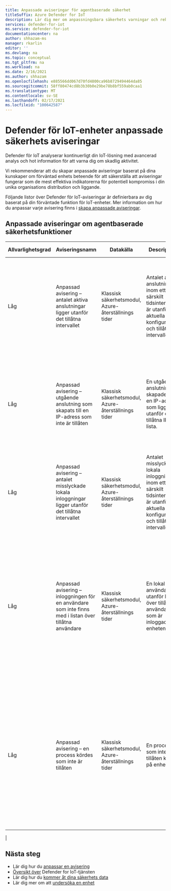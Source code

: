 ```yaml
---
title: Anpassade aviseringar för agentbaserade säkerhet
titleSuffix: Azure Defender for IoT
description: Lär dig mer om anpassningsbara säkerhets varningar och rekommenderade åtgärder med hjälp av Defender för IoT-enhetens funktioner och tjänster.
services: defender-for-iot
ms.service: defender-for-iot
documentationcenter: na
author: shhazam-ms
manager: rkarlin
editor: ''
ms.devlang: na
ms.topic: conceptual
ms.tgt_pltfrm: na
ms.workload: na
ms.date: 2/16/2021
ms.author: shhazam
ms.openlocfilehash: e885566dd067d70fd4800ca96b8729494464da85
ms.sourcegitcommit: 58ff80474cd8b3b30b0e29be78b8bf559ab0caa1
ms.translationtype: MT
ms.contentlocale: sv-SE
ms.lasthandoff: 02/17/2021
ms.locfileid: "100642587"
---
```

# <a name="defender-for-iot-devices-custom-security-alerts"></a>Defender för IoT-enheter anpassade säkerhets aviseringar

Defender för IoT analyserar kontinuerligt din IoT-lösning med avancerad analys och hot information för att varna dig om skadlig aktivitet.

Vi rekommenderar att du skapar anpassade aviseringar baserat på dina kunskaper om förväntad enhets beteende för att säkerställa att aviseringar fungerar som de mest effektiva indikatorerna för potentiell kompromiss i din unika organisations distribution och liggande.

Följande listor över Defender för IoT-aviseringar är definierbara av dig baserat på din förväntade funktion för IoT-enheter. Mer information om hur du anpassar varje avisering finns i [skapa anpassade aviseringar](quickstart-create-custom-alerts.md).

## <a name="agent-based-security-custom-alerts"></a>Anpassade aviseringar om agentbaserade säkerhetsfunktioner

| Allvarlighetsgrad | Aviseringsnamn | Datakälla | Description | Rekommenderad reparation |
|--|--|--|--|--|
| Låg | Anpassad avisering – antalet aktiva anslutningar ligger utanför det tillåtna intervallet | Klassisk säkerhetsmodul, Azure-återställnings tider | Antalet aktiva anslutningar inom ett särskilt tidsintervall är utanför det aktuella konfigurerade och tillåtna intervallet. | Undersök enhets loggarna. Lär dig var anslutningen kommer och ta reda på om den är ofarlig eller skadlig. Ta bort eventuell skadlig kod och förstå källan om det är skadligt. Om det är ofarligt kan du lägga till källan i listan över tillåtna anslutningar. |
| Låg | Anpassad avisering – utgående anslutning som skapats till en IP-adress som inte är tillåten | Klassisk säkerhetsmodul, Azure-återställnings tider | En utgående anslutning skapades till en IP-adress som ligger utanför din tillåtna IP-lista. | Undersök enhets loggarna. Lär dig var anslutningen kommer och ta reda på om den är ofarlig eller skadlig. Ta bort eventuell skadlig kod och förstå källan om det är skadligt. Om det är ofarligt kan du lägga till källan i listan över tillåtna IP-adresser. |
| Låg | Anpassad avisering – antalet misslyckade lokala inloggningar ligger utanför det tillåtna intervallet | Klassisk säkerhetsmodul, Azure-återställnings tider | Antalet misslyckade lokala inloggningar inom ett särskilt tidsintervall är utanför det aktuella konfigurerade och tillåtna intervallet. |  |
| Låg | Anpassad avisering – inloggningen för en användare som inte finns med i listan över tillåtna användare | Klassisk säkerhetsmodul, Azure-återställnings tider | En lokal användare utanför listan över tillåtna användare som är inloggad på enheten. | Om du sparar rå data navigerar du till ditt Log Analytics-konto och använder data för att undersöka enheten, identifiera källan och sedan reparera listan över tillåtna/blockerade för dessa inställningar. Om du inte sparar rå data för tillfället går du till enheten och korrigerar listan över tillåtna/blockerade för dessa inställningar. |
| Låg | Anpassad avisering – en process kördes som inte är tillåten | Klassisk säkerhetsmodul, Azure-återställnings tider | En process som inte är tillåten kördes på enheten. | Om du sparar rå data navigerar du till ditt Log Analytics-konto och använder data för att undersöka enheten, identifiera källan och sedan reparera listan över tillåtna/blockerade för dessa inställningar. Om du inte sparar rå data för tillfället går du till enheten och korrigerar listan över tillåtna/blockerade för dessa inställningar. |
|

## <a name="next-steps"></a>Nästa steg

- Lär dig hur du [anpassar en avisering](quickstart-create-custom-alerts.md)
- [Översikt över](overview.md) Defender for IoT-tjänsten
- Lär dig hur du [kommer åt dina säkerhets data](how-to-security-data-access.md)
- Lär dig mer om att [undersöka en enhet](how-to-investigate-device.md)
